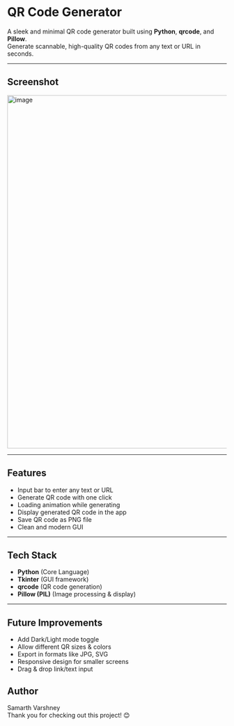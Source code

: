 # QR Code Generator

A sleek and minimal QR code generator built using **Python**, **qrcode**, and **Pillow**.  
Generate scannable, high-quality QR codes from any text or URL in seconds.

---

## Screenshot

<img width="1919" height="811" alt="image" src="https://github.com/user-attachments/assets/20b58664-d144-4d62-a6f7-9c5df57f8245" />

---

## Features

-  Input bar to enter any text or URL  
-  Generate QR code with one click  
-  Loading animation while generating  
-  Display generated QR code in the app  
-  Save QR code as PNG file  
-  Clean and modern GUI

---

## Tech Stack
- **Python** (Core Language)  
- **Tkinter** (GUI framework)  
- **qrcode** (QR code generation)  
- **Pillow (PIL)** (Image processing & display)

---

## Future Improvements

-  Add Dark/Light mode toggle
-  Allow different QR sizes & colors
-  Export in formats like JPG, SVG
-  Responsive design for smaller screens
-  Drag & drop link/text input

## Author

Samarth Varshney  
Thank you for checking out this project! 😊

